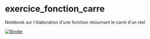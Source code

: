 # exercice_fonction_carre
Notebook sur l'élaboration d'une fonction retournant le carré d'un réel

[![Binder](https://mybinder.org/badge_logo.svg)](https://mybinder.org/v2/gh/professeurH/exercice_fonction_carre/master?filepath=Notebook_exercice_Fonction_carre.ipynb)

